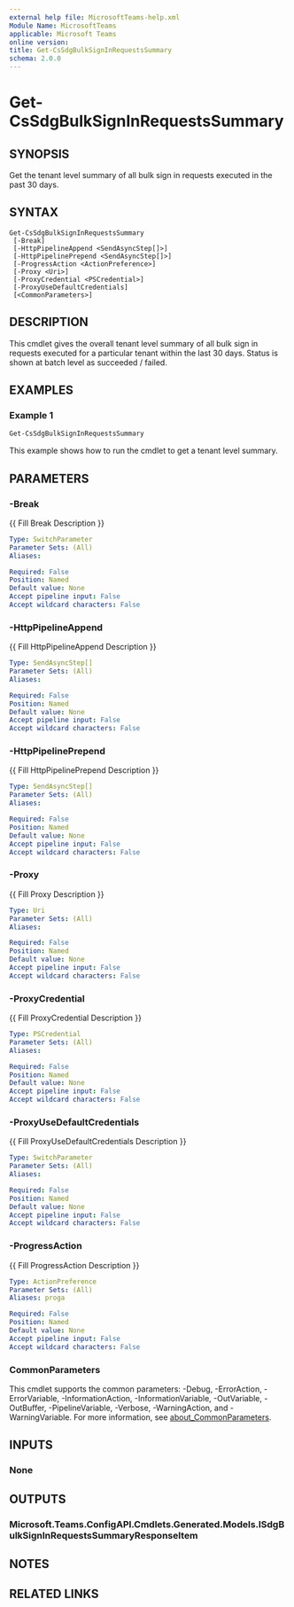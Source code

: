 ```yaml
---
external help file: MicrosoftTeams-help.xml
Module Name: MicrosoftTeams
applicable: Microsoft Teams
online version:
title: Get-CsSdgBulkSignInRequestsSummary
schema: 2.0.0
---
```


# Get-CsSdgBulkSignInRequestsSummary

## SYNOPSIS
Get the tenant level summary of all bulk sign in requests executed in the past 30 days.

## SYNTAX

```
Get-CsSdgBulkSignInRequestsSummary
 [-Break]
 [-HttpPipelineAppend <SendAsyncStep[]>]
 [-HttpPipelinePrepend <SendAsyncStep[]>]
 [-ProgressAction <ActionPreference>]
 [-Proxy <Uri>]
 [-ProxyCredential <PSCredential>]
 [-ProxyUseDefaultCredentials]
 [<CommonParameters>]
```

## DESCRIPTION
This cmdlet gives the overall tenant level summary of all bulk sign in requests executed for a particular tenant within the last 30 days. Status is shown at batch level as succeeded / failed.

## EXAMPLES

### Example 1
```powershell
Get-CsSdgBulkSignInRequestsSummary
```

This example shows how to run the cmdlet to get a tenant level summary.

## PARAMETERS

### -Break
{{ Fill Break Description }}

```yaml
Type: SwitchParameter
Parameter Sets: (All)
Aliases:

Required: False
Position: Named
Default value: None
Accept pipeline input: False
Accept wildcard characters: False
```

### -HttpPipelineAppend
{{ Fill HttpPipelineAppend Description }}

```yaml
Type: SendAsyncStep[]
Parameter Sets: (All)
Aliases:

Required: False
Position: Named
Default value: None
Accept pipeline input: False
Accept wildcard characters: False
```

### -HttpPipelinePrepend
{{ Fill HttpPipelinePrepend Description }}

```yaml
Type: SendAsyncStep[]
Parameter Sets: (All)
Aliases:

Required: False
Position: Named
Default value: None
Accept pipeline input: False
Accept wildcard characters: False
```

### -Proxy
{{ Fill Proxy Description }}

```yaml
Type: Uri
Parameter Sets: (All)
Aliases:

Required: False
Position: Named
Default value: None
Accept pipeline input: False
Accept wildcard characters: False
```

### -ProxyCredential
{{ Fill ProxyCredential Description }}

```yaml
Type: PSCredential
Parameter Sets: (All)
Aliases:

Required: False
Position: Named
Default value: None
Accept pipeline input: False
Accept wildcard characters: False
```

### -ProxyUseDefaultCredentials
{{ Fill ProxyUseDefaultCredentials Description }}

```yaml
Type: SwitchParameter
Parameter Sets: (All)
Aliases:

Required: False
Position: Named
Default value: None
Accept pipeline input: False
Accept wildcard characters: False
```

### -ProgressAction
{{ Fill ProgressAction Description }}

```yaml
Type: ActionPreference
Parameter Sets: (All)
Aliases: proga

Required: False
Position: Named
Default value: None
Accept pipeline input: False
Accept wildcard characters: False
```

### CommonParameters
This cmdlet supports the common parameters: -Debug, -ErrorAction, -ErrorVariable, -InformationAction, -InformationVariable, -OutVariable, -OutBuffer, -PipelineVariable, -Verbose, -WarningAction, and -WarningVariable. For more information, see [about_CommonParameters](http://go.microsoft.com/fwlink/?LinkID=113216).

## INPUTS

### None

## OUTPUTS

### Microsoft.Teams.ConfigAPI.Cmdlets.Generated.Models.ISdgBulkSignInRequestsSummaryResponseItem

## NOTES

## RELATED LINKS
